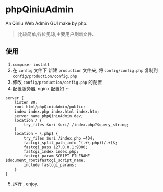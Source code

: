# phpQiniuAdmin

An Qiniu Web Admin GUI make by php.

> 比较简单,各位见谅,主要用户刷新文件.


## 使用

1. `composer install`
2. 在 `config` 文件下 新建 `production` 文件夹, 将 `config/config.php` 复制到 `config/production/config.php`
3. 修改 `config/production/config.php` 的配置
4. 配置服务器, nginx 配置如下:
```
server {
    listen 80;
    root html/phpQiniuAdmin/public;
    index index.php index.html index.htm;
    server_name phpQiniuAdmin.dev;
    location / {
        try_files $uri $uri/ /index.php?$query_string;
    }
    location ~ \.php$ {
        try_files $uri /index.php =404;
        fastcgi_split_path_info ^(.+\.php)(/.+)$;
        fastcgi_pass 127.0.0.1:9000;
        fastcgi_index index.php;
        fastcgi_param SCRIPT_FILENAME $document_root$fastcgi_script_name;
        include fastcgi_params;
    }
}
```
5. 运行 , enjoy.
